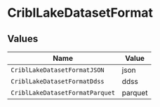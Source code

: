 # CriblLakeDatasetFormat


## Values

| Name                            | Value                           |
| ------------------------------- | ------------------------------- |
| `CriblLakeDatasetFormatJSON`    | json                            |
| `CriblLakeDatasetFormatDdss`    | ddss                            |
| `CriblLakeDatasetFormatParquet` | parquet                         |